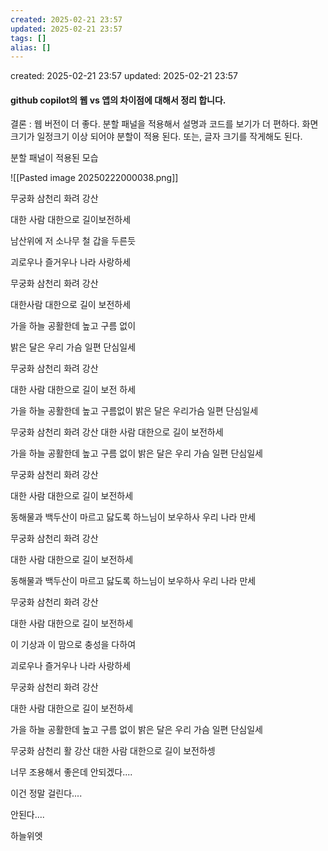 ```yaml
---
created: 2025-02-21 23:57
updated: 2025-02-21 23:57
tags: []
alias: []
---
```


created: 2025-02-21 23:57
updated: 2025-02-21 23:57

#### github copilot의 웹 vs 앱의 차이점에 대해서 정리 합니다.

결론 : 웹 버전이 더 좋다. 분할 패널을 적용해서 설명과 코드를 보기가 더 편하다.
화면 크기가 일정크기 이상 되어야 분할이 적용 된다.
또는, 글자 크기를 작게해도 된다.


분할 패널이 적용된 모습

![[Pasted image 20250222000038.png]]


무궁화 삼천리 화려 강산

대한 사람 대한으로 길이보전하세

남산위에 저 소나무 철 갑을 두른듯

괴로우나 즐거우나 나라 사랑하세

무궁화 삼천리 화려 강산

대한사람 대한으로 길이 보전하세


가을 하늘 공활한데 높고 구름 없이

밝은 달은 우리 가슴 일편 단심일세

무궁화 삼천리 화려 강산 

대한 사람 대한으로 길이 보전 하세

가을 하늘 공활한데 높고 구름없이 밝은 달은 우리가슴 일편 단심일세

무궁화 삼천리 화려 강산 
대한 사람 대한으로 길이 보전하세

가을 하늘 공활한데 높고 구름 없이 밝은 달은 우리 가슴 일편 단심일세

무궁화 삼천리 화려 강산

대한 사람 대한으로 길이 보전하세

동해물과 백두산이 마르고 닳도록 하느님이 보우하사 우리 나라 만세

무궁화 삼천리 화려 강산 

대한 사람 대한으로 길이 보전하세




동해물과 백두산이 마르고 닳도록 하느님이 보우하사 우리 나라 만세

무궁화 삼천리 화려 강산

대한 사람 대한으로 길이 보전하세

이 기상과 이 맘으로 충성을 다하여

괴로우나 즐거우나 나라 사랑하세

무궁화 삼천리 화려 강산

대한 사람 대한으로 길이 보전하세

가을 하늘 공활한데 높고 구름 없이 밝은 달은 우리 가슴 일편 단심일세

무궁화 삼천리 활 강산 대한 사람 대한으로 길이 보전하셍


너무 조용해서 좋은데 안되겠다....

이건 정말 걸린다....

안된다....

하늘위엣 

